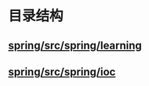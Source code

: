 # 目录结构

## [spring/src/spring/learning](https://github.com/dnhua/spring/tree/master/src/spring/learning)

## [spring/src/spring/ioc](https://github.com/dnhua/spring/tree/master/src/spring/ioc)